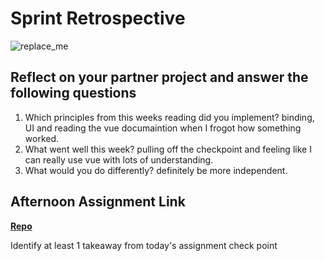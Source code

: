 # Sprint Retrospective

![replace_me](https://codeworks.blob.core.windows.net/public/assets/img/illustrations/placeholder.svg)

## Reflect on your partner project and answer the following questions

1. Which principles from this weeks reading did you implement?
binding, UI and reading the vue documaintion when I frogot how something worked.
2. What went well this week?
pulling off the checkpoint and feeling like I can really use vue with lots of understanding.
3. What would you do differently?
definitely be more independent.
## Afternoon Assignment Link

**[Repo](https://github.com/moathabdulrazak/<ASSIGNMENT_REPO>)**

Identify at least 1 takeaway from today's assignment
check point